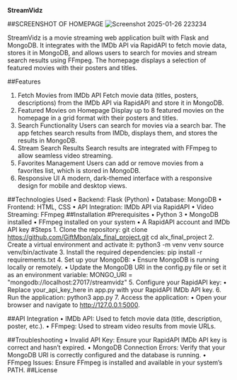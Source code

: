 **StreamVidz**

##SCREENSHOT OF HOMEPAGE
![Screenshot 2025-01-26 223234](https://github.com/user-attachments/assets/cabe0e5a-94f4-4cb5-88b0-db2e667eefaa)


StreamVidz is a movie streaming web application built with Flask and MongoDB. It integrates with the IMDb API via RapidAPI to fetch movie data, stores it in MongoDB, and allows users to search for movies and stream search results using FFmpeg. The homepage displays a selection of featured movies with their posters and titles.

##Features
1.	Fetch Movies from IMDb API
Fetch movie data (titles, posters, descriptions) from the IMDb API via RapidAPI and store it in MongoDB.
2.	Featured Movies on Homepage
Display up to 8 featured movies on the homepage in a grid format with their posters and titles.
3.	Search Functionality
Users can search for movies via a search bar. The app fetches search results from IMDb, displays them, and stores the results in MongoDB.
4.	Stream Search Results
Search results are integrated with FFmpeg to allow seamless video streaming.
5.	Favorites Management
Users can add or remove movies from a favorites list, which is stored in MongoDB.
6.	Responsive UI
A modern, dark-themed interface with a responsive design for mobile and desktop views.

##Technologies Used
	•	Backend: Flask (Python)
	•	Database: MongoDB
	•	Frontend: HTML, CSS
	•	API Integration: IMDb API via RapidAPI
	•	Video Streaming: FFmpeg
##Installation
#Prerequisites
	•	Python 3
	•	MongoDB installed
	•	FFmpeg installed on your system
	•	A RapidAPI account and IMDb API key
#Steps
	1.	Clone the repository:
git clone https://github.com/GiftMbon/alx_final_project.git
cd alx_final_project
	2.	Create a virtual environment and activate it:
python3 -m venv venv
source venv/bin/activate
	3.	Install the required dependencies:
pip install -r requirements.txt
	4.	Set up your MongoDB:
	•	Ensure MongoDB is running locally or remotely.
	•	Update the MongoDB URI in the config.py file or set it as an environment variable:
MONGO_URI = "mongodb://localhost:27017/streamvidz"
	5.	Configure your RapidAPI key:
	•	Replace your_api_key_here in app.py with your RapidAPI IMDb API key.
	6.	Run the application:
python3 app.py
	7.	Access the application:
	•	Open your browser and navigate to http://127.0.0.1:5000.

##API Integration
	•	IMDb API: Used to fetch movie data (title, description, poster, etc.).
	•	FFmpeg: Used to stream video results from movie URLs.
 
##Troubleshooting
	•	Invalid API Key: Ensure your RapidAPI IMDb API key is correct and hasn’t expired.
	•	MongoDB Connection Errors: Verify that your MongoDB URI is correctly configured and the database is running.
	•	FFmpeg Issues: Ensure FFmpeg is installed and available in your system’s PATH.
##License

